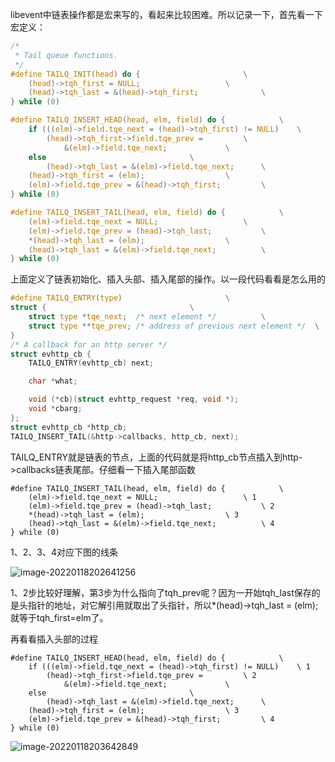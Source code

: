 libevent中链表操作都是宏来写的，看起来比较困难。所以记录一下，首先看一下宏定义：

```c
/*
 * Tail queue functions.
 */
#define	TAILQ_INIT(head) do {						\
	(head)->tqh_first = NULL;					\
	(head)->tqh_last = &(head)->tqh_first;				\
} while (0)

#define TAILQ_INSERT_HEAD(head, elm, field) do {			\
	if (((elm)->field.tqe_next = (head)->tqh_first) != NULL)	\
		(head)->tqh_first->field.tqe_prev =			\
		    &(elm)->field.tqe_next;				\
	else								\
		(head)->tqh_last = &(elm)->field.tqe_next;		\
	(head)->tqh_first = (elm);					\
	(elm)->field.tqe_prev = &(head)->tqh_first;			\
} while (0)

#define TAILQ_INSERT_TAIL(head, elm, field) do {			\
	(elm)->field.tqe_next = NULL;					\
	(elm)->field.tqe_prev = (head)->tqh_last;			\
	*(head)->tqh_last = (elm);					\
	(head)->tqh_last = &(elm)->field.tqe_next;			\
} while (0)
```

上面定义了链表初始化、插入头部、插入尾部的操作。以一段代码看看是怎么用的

```c
#define TAILQ_ENTRY(type)						\
struct {								\
	struct type *tqe_next;	/* next element */			\
	struct type **tqe_prev;	/* address of previous next element */	\
}
/* A callback for an http server */
struct evhttp_cb {
	TAILQ_ENTRY(evhttp_cb) next;

	char *what;

	void (*cb)(struct evhttp_request *req, void *);
	void *cbarg;
};
struct evhttp_cb *http_cb;
TAILQ_INSERT_TAIL(&http->callbacks, http_cb, next);
```

TAILQ_ENTRY就是链表的节点，上面的代码就是将http_cb节点插入到http->callbacks链表尾部。仔细看一下插入尾部函数

```
#define TAILQ_INSERT_TAIL(head, elm, field) do {			\
	(elm)->field.tqe_next = NULL;					\ 1
	(elm)->field.tqe_prev = (head)->tqh_last;			\ 2
	*(head)->tqh_last = (elm);					\ 3
	(head)->tqh_last = &(elm)->field.tqe_next;			\ 4
} while (0)
```

1、2、3、4对应下图的线条

![image-20220118202641256](C:\Users\A10727\AppData\Roaming\Typora\typora-user-images\image-20220118202641256.png)

1、2步比较好理解，第3步为什么指向了tqh_prev呢？因为一开始tqh_last保存的是头指针的地址，对它解引用就取出了头指针，所以*(head)->tqh_last = (elm);就等于tqh_first=elm了。



再看看插入头部的过程

```
#define TAILQ_INSERT_HEAD(head, elm, field) do {			\
	if (((elm)->field.tqe_next = (head)->tqh_first) != NULL)	\ 1
		(head)->tqh_first->field.tqe_prev =			\ 2
		    &(elm)->field.tqe_next;				\
	else								\
		(head)->tqh_last = &(elm)->field.tqe_next;		\
	(head)->tqh_first = (elm);					\ 3
	(elm)->field.tqe_prev = &(head)->tqh_first;			\ 4
} while (0)
```



![image-20220118203642849](C:\Users\A10727\AppData\Roaming\Typora\typora-user-images\image-20220118203642849.png)